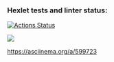 ### Hexlet tests and linter status:
[![Actions Status](https://github.com/idg-asf/java-project-61/workflows/hexlet-check/badge.svg)](https://github.com/idg-asf/java-project-61/actions)

<a href="https://codeclimate.com/github/idg-asf/java-project-61/maintainability"><img src="https://api.codeclimate.com/v1/badges/224e2f7a2473157191c1/maintainability" /></a>

https://asciinema.org/a/599723

